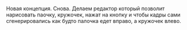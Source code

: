 Новая концепция. Снова. Делаем редактор который позволит нарисовать паочку, кружочек, нажат на кнопку и чтобы кадры
сами сгенерировались как будто палочка едет вправо, а кружочек влево.
